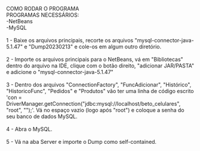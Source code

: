 COMO RODAR O PROGRAMA </br>
PROGRAMAS NECESSÁRIOS: </br>
-NetBeans </br>
-MySQL </br>
</br>
1 - Baixe os arquivos principais, recorte os arquivos "mysql-connector-java-5.1.47" e "Dump20230213" e cole-os em algum outro diretório. </br></br>
2 - Importe os arquivos principais para o NetBeans, vá em "Bibliotecas" dentro do arquivo na IDE, clique com o botão direito, "adicionar JAR/PASTA" e adicione o "mysql-connector-java-5.1.47" </br></br>
3 - Dentro dos arquivos "ConnectionFactory", "FuncAdicionar", "Histórico", "HistoricoFunc", "Pedidos" e "Produtos" vão ter uma linha de código escrito 'con = DriverManager.getConnection("jdbc:mysql://localhost/beto_celulares", "root", "");'.
 Vá no espaço vazio (logo após "root") e coloque a senha do seu banco de dados MySQL. </br></br>
4 - Abra o MySQL. </br></br>
5 - Vá na aba Server e importe o Dump como self-contained.
